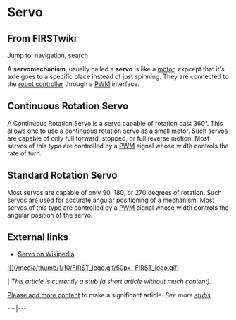 # Servo

## From FIRSTwiki

Jump to: navigation, search

A **servomechanism**, usually called a **servo** is like a [motor](motor), expcept that it's axle goes to a specific place instead of just spinning. They are connected to the [robot controller](robot-controller) through a [PWM](pwm) interface.

## Continuous Rotation Servo

A Continuous Rotation Servo is a servo capable of rotation past 360°. This allows one to use a continuous rotation servo as a small motor. Such servos are capable of only full forward, stopped, or full reverse motion. Most servos of this type are controlled by a [PWM](pwm) signal whose width controls the rate of turn.

## Standard Rotation Servo

Most servos are capable of only 90, 180, or 270 degrees of rotation. Such servos are used for accurate angular positioning of a mechanism. Most servos of this type are controlled by a [PWM](pwm) signal whose width controls the angular position of the servo.

## External links

- [Servo on Wikipedia](http://en.wikipedia.org/wiki/Servomechanism "http://en.wikipedia.org/wiki/Servomechanism")

[![](/media/thumb/1/10/FIRST_logo.gif/50px-
FIRST_logo.gif)](Image:FIRST_logo.gif)

| _This article is currently a stub (a short article without much content)._

[Please add more content](http://www.firstwiki.net/index.php?title=Servo&action=edit "http://www.firstwiki.net/index.php?title=Servo&action=edit") to make a significant article. _See more [stubs](Special:Shortpages "Special:Shortpages")._

---|---
